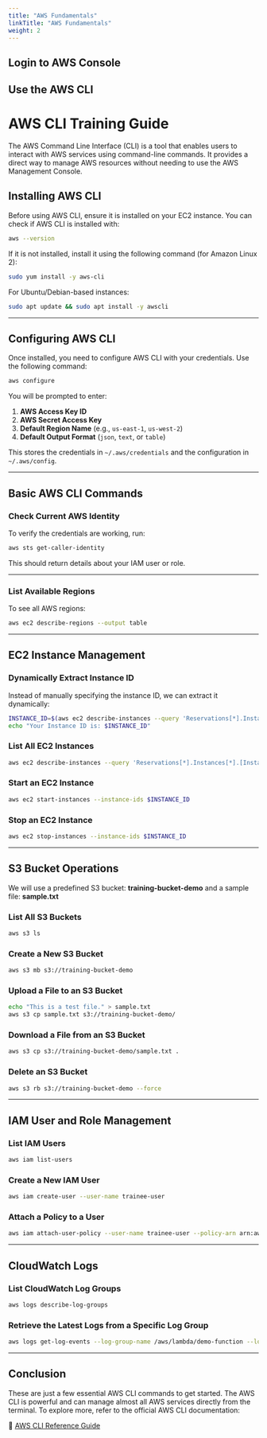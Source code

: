 ```yaml
---
title: "AWS Fundamentals"
linkTitle: "AWS Fundamentals"
weight: 2
---
```


## Login to AWS Console



## Use the AWS CLI

# AWS CLI Training Guide

The AWS Command Line Interface (CLI) is a tool that enables users to interact with AWS services using command-line commands. It provides a direct way to manage AWS resources without needing to use the AWS Management Console.

## Installing AWS CLI

Before using AWS CLI, ensure it is installed on your EC2 instance. You can check if AWS CLI is installed with:

```bash
aws --version
```

If it is not installed, install it using the following command (for Amazon Linux 2):

```bash
sudo yum install -y aws-cli
```

For Ubuntu/Debian-based instances:

```bash
sudo apt update && sudo apt install -y awscli
```

---

## Configuring AWS CLI

Once installed, you need to configure AWS CLI with your credentials. Use the following command:

```bash
aws configure
```

You will be prompted to enter:

1. **AWS Access Key ID**
2. **AWS Secret Access Key**
3. **Default Region Name** (e.g., `us-east-1`, `us-west-2`)
4. **Default Output Format** (`json`, `text`, or `table`)

This stores the credentials in `~/.aws/credentials` and the configuration in `~/.aws/config`.

---

## Basic AWS CLI Commands

### Check Current AWS Identity

To verify the credentials are working, run:

```bash
aws sts get-caller-identity
```

This should return details about your IAM user or role.

---

### List Available Regions

To see all AWS regions:

```bash
aws ec2 describe-regions --output table
```

---

## EC2 Instance Management

### Dynamically Extract Instance ID

Instead of manually specifying the instance ID, we can extract it dynamically:

```bash
INSTANCE_ID=$(aws ec2 describe-instances --query 'Reservations[*].Instances[*].InstanceId' --output text)
echo "Your Instance ID is: $INSTANCE_ID"
```

### List All EC2 Instances

```bash
aws ec2 describe-instances --query 'Reservations[*].Instances[*].[InstanceId,State.Name,PublicIpAddress]' --output table
```

### Start an EC2 Instance

```bash
aws ec2 start-instances --instance-ids $INSTANCE_ID
```

### Stop an EC2 Instance

```bash
aws ec2 stop-instances --instance-ids $INSTANCE_ID
```

---

## S3 Bucket Operations

We will use a predefined S3 bucket: **training-bucket-demo** and a sample file: **sample.txt**

### List All S3 Buckets

```bash
aws s3 ls
```

### Create a New S3 Bucket

```bash
aws s3 mb s3://training-bucket-demo
```

### Upload a File to an S3 Bucket

```bash
echo "This is a test file." > sample.txt
aws s3 cp sample.txt s3://training-bucket-demo/
```

### Download a File from an S3 Bucket

```bash
aws s3 cp s3://training-bucket-demo/sample.txt .
```

### Delete an S3 Bucket

```bash
aws s3 rb s3://training-bucket-demo --force
```

---

## IAM User and Role Management

### List IAM Users

```bash
aws iam list-users
```

### Create a New IAM User

```bash
aws iam create-user --user-name trainee-user
```

### Attach a Policy to a User

```bash
aws iam attach-user-policy --user-name trainee-user --policy-arn arn:aws:iam::aws:policy/AmazonS3ReadOnlyAccess
```

---

## CloudWatch Logs

### List CloudWatch Log Groups

```bash
aws logs describe-log-groups
```

### Retrieve the Latest Logs from a Specific Log Group

```bash
aws logs get-log-events --log-group-name /aws/lambda/demo-function --log-stream-name demo-log-stream
```

---

## Conclusion

These are just a few essential AWS CLI commands to get started. The AWS CLI is powerful and can manage almost all AWS services directly from the terminal. To explore more, refer to the official AWS CLI documentation:

📌 [AWS CLI Reference Guide](https://docs.aws.amazon.com/cli/latest/reference/)

